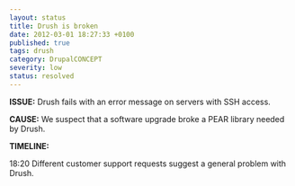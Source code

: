 ```yaml
---
layout: status
title: Drush is broken
date: 2012-03-01 18:27:33 +0100
published: true
tags: drush
category: DrupalCONCEPT
severity: low
status: resolved
---
```


**ISSUE:** Drush fails with an error message on servers with SSH access.

**CAUSE:** We suspect that a software upgrade broke a PEAR library needed by Drush.

**TIMELINE:**

18:20 Different customer support requests suggest a general problem with Drush.
